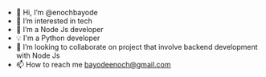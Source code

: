 - 👋 Hi, I’m @enochbayode
- 👀 I’m interested in tech
- 🌱 I’m a Node Js developer 
- 💡 I'm a Python developer
- 💞️ I’m looking to collaborate on project that involve backend development with Node Js 
- 📫 How to reach me bayodeenoch@gmail.com

<!---
enochbayode/enochbayode is a ✨ special ✨ repository because its `README.md` (this file) appears on your GitHub profile.
You can click the Preview link to take a look at your changes.
--->
